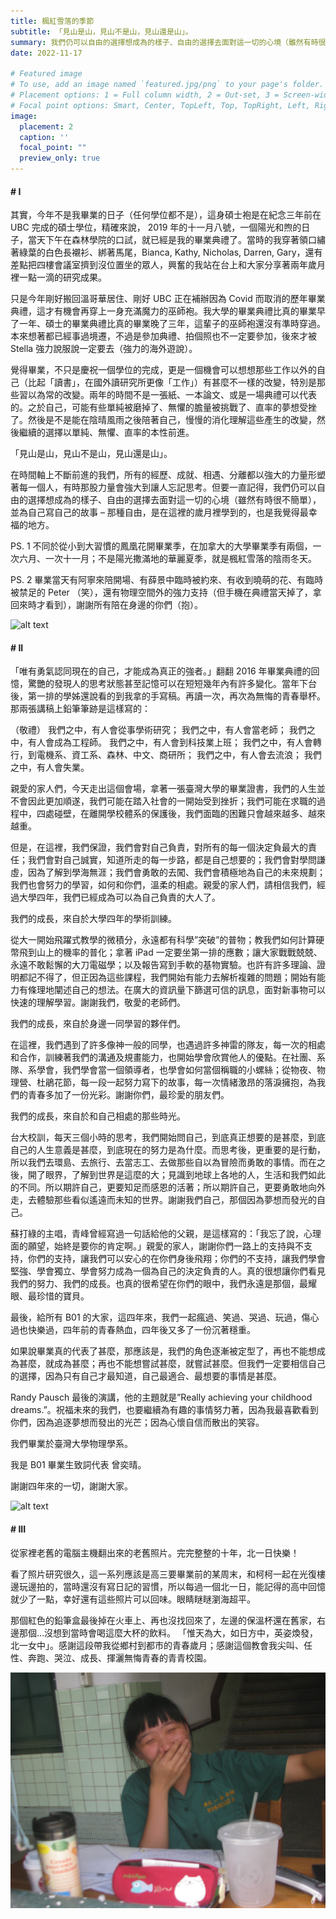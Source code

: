 ```yaml
---
title: 楓紅雪落的季節
subtitle: 「見山是山，見山不是山，見山還是山」。
summary: 我們仍可以自由的選擇想成為的樣子、自由的選擇去面對這一切的心境（雖然有時很不簡單），並為自己寫自己的故事 – 那種自由，是在這裡的歲月裡學到的，也是我覺得最幸福的地方。
date: 2022-11-17

# Featured image
# To use, add an image named `featured.jpg/png` to your page's folder.
# Placement options: 1 = Full column width, 2 = Out-set, 3 = Screen-width
# Focal point options: Smart, Center, TopLeft, Top, TopRight, Left, Right, BottomLeft, Bottom, BottomRight
image:
  placement: 2
  caption: ''
  focal_point: ""
  preview_only: true
---
```


#### # I

其實，今年不是我畢業的日子（任何學位都不是），這身碩士袍是在紀念三年前在 UBC 完成的碩士學位，精確來說， 2019 年的十一月八號，一個陽光和煦的日子，當天下午在森林學院的口試，就已經是我的畢業典禮了。當時的我穿著領口繡著綠葉的白色長襯衫、綁著馬尾，Bianca, Kathy, Nicholas, Darren, Gary，還有差點把四樓會議室擠到沒位置坐的眾人，興奮的我站在台上和大家分享著兩年歲月裡一點一滴的研究成果。

只是今年剛好搬回溫哥華居住、剛好 UBC 正在補辦因為 Covid 而取消的歷年畢業典禮，這才有機會再穿上一身充滿魔力的巫師袍。我大學的畢業典禮比真的畢業早了一年、碩士的畢業典禮比真的畢業晚了三年，這輩子的巫師袍還沒有準時穿過。本來想著都已經事過境遷，不過是參加典禮、拍個照也不一定要參加，後來才被 Stella 強力說服說一定要去（強力的海外遊說）。

覺得畢業，不只是慶祝一個學位的完成，更是一個機會可以想想那些工作以外的自己（比起「讀書」，在國外讀研究所更像「工作」）有甚麼不一樣的改變，特別是那些習以為常的改變。兩年的時間不是一張紙、一本論文、或是一場典禮可以代表的。之於自己，可能有些單純被磨掉了、無懼的膽量被挑戰了、直率的夢想受挫了。然後是不是能在陰晴風雨之後陪著自己，慢慢的消化理解這些產生的改變，然後繼續的選擇以單純、無懼、直率的本性前進。

「見山是山，見山不是山，見山還是山」。

在時間軸上不斷前進的我們，所有的經歷、成就、相遇、分離都以強大的力量形塑著每一個人，有時那股力量會強大到讓人忘記思考。但要一直記得，我們仍可以自由的選擇想成為的樣子、自由的選擇去面對這一切的心境（雖然有時很不簡單），並為自己寫自己的故事 – 那種自由，是在這裡的歲月裡學到的，也是我覺得最幸福的地方。

PS. 1 不同於從小到大習慣的鳳凰花開畢業季，在加拿大的大學畢業季有兩個，一次六月、一次十一月；不是陽光撒滿地的華麗夏季，就是楓紅雪落的陰雨冬天。

PS. 2 畢業當天有阿寧來陪開場、有薛景中臨時被約來、有收到曉萌的花、有臨時被禁足的 Peter （笑），還有物理空間外的強力支持（但手機在典禮當天掉了，拿回來時才看到），謝謝所有陪在身邊的你們（抱）。

![alt text](featured.jpg "")

#### # II
「唯有勇氣認同現在的自己，才能成為真正的強者。」翻翻 2016 年畢業典禮的回憶，驚艷的發現人的思考狀態甚至記憶可以在短短幾年內有許多變化。當年下台後，第一排的學姊還說看的到我拿的手寫稿。再讀一次，再次為無悔的青春舉杯。那兩張講稿上鉛筆筆跡是這樣寫的：

（敬禮）
我們之中，有人會從事學術研究；
我們之中，有人會當老師；
我們之中，有人會成為工程師。
我們之中，有人會到科技業上班；
我們之中，有人會轉行，到電機系、資工系、森林、中文、商研所；
我們之中，有人會去流浪；
我們之中，有人會失業。

親愛的家人們，今天走出這個會場，拿著一張臺灣大學的畢業證書，我們的人生並不會因此更加順遂，我們可能在踏入社會的一開始受到挫折；我們可能在求職的過程中，四處碰壁，在離開學校體系的保護後，我們面臨的困難只會越來越多、越來越重。

但是，在這裡，我們保證，我們會對自己負責，對所有的每一個決定負最大的責任；我們會對自己誠實，知道所走的每一步路，都是自己想要的；我們會對學問謙虛，因為了解到學海無涯；我們會勇敢的去闖、我們會積極地為自己的未來規劃；我們也會努力的學習，如何和你們，溫柔的相處。親愛的家人們，請相信我們，經過大學四年，我們已經成為可以為自己負責的大人了。

我們的成長，來自於大學四年的學術訓練。

從大一開始飛躍式教學的微積分，永遠都有科學”突破”的普物；教我們如何計算硬幣飛到山上的機率的普化；拿著 iPad 一定要坐第一排的應數；讓大家戰戰兢兢、永遠不敢鬆懈的大刀電磁學；以及報告寫到手軟的基物實驗。也許有許多理論、證明都記不得了，但正因為這些課程，我們開始有能力去解析複雜的問題；開始有能力有條理地闡述自己的想法。在廣大的資訊量下篩選可信的訊息，面對新事物可以快速的理解學習。謝謝我們，敬愛的老師們。

我們的成長，來自於身邊一同學習的夥伴們。

在這裡，我們遇到了許多像神一般的同學，也遇過許多神雷的隊友，每一次的相處和合作，訓練著我們的溝通及規畫能力，也開始學會欣賞他人的優點。在社團、系隊、系學會，我們學會當一個領導者，也學會如何當個稱職的小螺絲；從物夜、物理營、杜鵑花節，每一段一起努力寫下的故事，每一次情緒激昂的落淚擁抱，為我們的青春多加了一份光彩。謝謝你們，最珍愛的朋友們。

我們的成長，來自於和自己相處的那些時光。

台大校訓，每天三個小時的思考，我們開始問自己，到底真正想要的是甚麼，到底自己的人生意義是甚麼，到底現在的努力是為什麼。而思考後，更重要的是行動，所以我們去環島、去旅行、去當志工、去做那些自以為冒險而勇敢的事情。而在之後，開了眼界，了解到世界是這麼的大；見識到地球上各地的人，生活和我們如此的不同。所以期許自己，更要知足而感恩的活著；所以期許自己，更要勇敢地向外走，去體驗那些看似遙遠而未知的世界。謝謝我們自己，那個因為夢想而發光的自己。

蘇打綠的主唱，青峰曾經寫過一句話給他的父親，是這樣寫的：「我忘了說，心理面的願望，始終是要你的肯定啊。」親愛的家人，謝謝你們一路上的支持與不支持，你們的支持，讓我們可以安心的在你們身後飛翔；你們的不支持，讓我們學會堅強、學會獨立、學會努力成為一個為自己的決定負責的人。真的很想讓你們看見我們的努力、我們的成長。也真的很希望在你們的眼中，我們永遠是那個，最耀眼、最珍惜的寶貝。

最後，給所有 B01 的大家，這四年來，我們一起瘋過、笑過、哭過、玩過，傷心過也快樂過，四年前的青春熱血，四年後又多了一份沉著穩重。

如果說畢業真的代表了甚麼，那應該是，我們的角色逐漸被定型了，再也不能想成為甚麼，就成為甚麼；再也不能想嘗試甚麼，就嘗試甚麼。但我們一定要相信自己的選擇，因為只有自己才最知道，自己最適合、最想要的事情是甚麼。

Randy Pausch 最後的演講，他的主題就是”Really achieving your childhood dreams.”。祝福未來的我們，也要繼續為有趣的事情努力著，因為我最喜歡看到你們，因為追逐夢想而發出的光芒；因為心懷自信而散出的笑容。

我們畢業於臺灣大學物理學系。

我是 B01 畢業生致詞代表 曾奕晴。

謝謝四年來的一切，謝謝大家。


![alt text](P1010006.jpg "")

#### # III
從家裡老舊的電腦主機翻出來的老舊照片。完完整整的十年，北一日快樂！

看了照片研究很久，這一系列應該是高三要畢業前的某周末，和柯柯一起在光復樓邊玩邊拍的，當時還沒有寫日記的習慣，所以每過一個北一日，能記得的高中回憶就少了一點，幸好還有這些照片可以回味。眼睛瞇瞇瀏海超平。

那個紅色的鉛筆盒最後掉在火車上、再也沒找回來了，左邊的保溫杯還在舊家，右邊那個…沒想到當時會喝這麼大杯的飲料。
「惟天為大，如日方中，英姿煥發，北一女中」。感謝這段帶我從鄉村到都市的青春歲月；感謝這個教會我尖叫、任性、奔跑、哭泣、成長、揮灑無悔青春的青青校園。

![alt text](IMG_0696_1.jpg "")